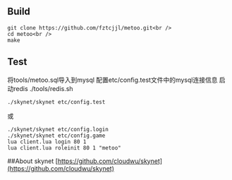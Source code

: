 ## Build

```
git clone https://github.com/fztcjjl/metoo.git<br />
cd metoo<br />
make
```

## Test

将tools/metoo.sql导入到mysql
配置etc/config.test文件中的mysql连接信息
启动redis
./tools/redis.sh

```
./skynet/skynet etc/config.test
```

或

```
./skynet/skynet etc/config.login
./skynet/skynet etc/config.game
lua client.lua login 80 1
lua client.lua roleinit 80 1 "metoo"
```

##About skynet
[https://github.com/cloudwu/skynet](https://github.com/cloudwu/skynet)<br /> 
